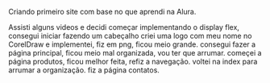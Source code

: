 Criando primeiro site com base no que aprendi na Alura.

Assisti alguns videos e decidi começar implementando o display flex,
consegui iniciar fazendo um cabeçalho
criei uma logo com meu nome no CorelDraw e implementei, fiz em png, ficou meio grande.
consegui fazer a página principal, ficou meio mal organizada, vou ter que arrumar.
começei a página produtos, ficou melhor feita, refiz a navegação.
voltei na index para arrumar a organização.
fiz a página contatos.
